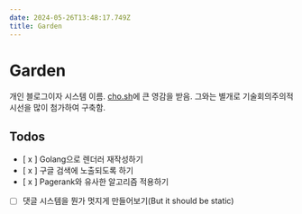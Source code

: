 ```yaml
---
date: 2024-05-26T13:48:17.749Z
title: Garden
---
```


# Garden

개인 블로그이자 시스템 이름. [cho.sh](https://cho.sh/)에 큰 영감을 받음. 그와는 별개로 기술회의주의적 시선을 많이 첨가하여 구축함.

## Todos

- [ x ] Golang으로 렌더러 재작성하기
- [ x ] 구글 검색에 노출되도록 하기
- [ x ] Pagerank와 유사한 알고리즘 적용하기
- [ ] 댓글 시스템을 뭔가 멋지게 만들어보기(But it should be static)
